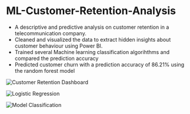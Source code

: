 # ML-Customer-Retention-Analysis
- A descriptive and predictive analysis on customer retention in a telecommunication company.
- Cleaned and visualized the data to extract hidden insights about customer behaviour using Power BI.
- Trained several Machine learning classification algorihthms and compared the prediction accuracy
- Predicted customer churn with a prediction accuracy of 86.21% using the random forest model

![Customer Retention Dashboard](https://user-images.githubusercontent.com/99233674/192845120-a993d1fa-ab74-4254-847a-4aae3adf40c8.jpg)


![Logistic Regression](https://user-images.githubusercontent.com/99233674/192593220-4f36ba0a-ee8e-4aaf-a3f1-524a6de25ff7.jpg)


![Model Classification](https://user-images.githubusercontent.com/99233674/192592979-709c3200-71dc-467e-8713-02f642756570.jpg)


